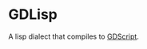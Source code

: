 GDLisp
======

A lisp dialect that compiles to
[GDScript](https://docs.godotengine.org/en/latest/tutorials/scripting/gdscript/gdscript_basics.html#doc-gdscript).
